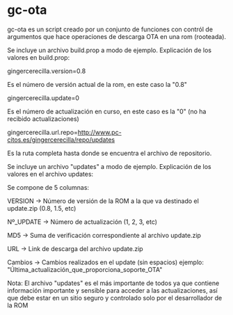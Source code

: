 gc-ota
======

gc-ota es un script creado por un conjunto de funciones con contról de argumentos que hace operaciones de descarga OTA en una rom (rooteada).


Se incluye un archivo build.prop a modo de ejemplo.
Explicación de los valores en build.prop:

gingercerecilla.version=0.8

Es el número de versión actual de la rom, en este caso la "0.8"

gingercerecilla.update=0

Es el número de actualización en curso, en este caso es la "0" (no ha recibido actualizaciones)

gingercerecilla.url.repo=http://www.pc-citos.es/gingercerecilla/repo/updates

Es la ruta completa hasta donde se encuentra el archivo de repositorio.



Se incluye un archivo "updates" a modo de ejemplo.
Explicación de los valores en el archivo updates:


Se compone de 5 columnas:

VERSION   -> Número de versión de la ROM a la que va destinado el update.zip (0.8, 1.5, etc)

Nº_UPDATE -> Número de actualización (1, 2, 3, etc)

MD5       -> Suma de verificación correspondiente al archivo update.zip

URL       -> Link de descarga del archivo update.zip

Cambios   -> Cambios realizados en el update (sin espacios) ejemplo: "Última_actualización_que_proporciona_soporte_OTA"


Nota: El archivo "updates" es el más importante de todos ya que contiene información importante y sensible para acceder a las actualizaciones, así que debe estar en un sitio seguro y controlado solo por el desarrollador de la ROM

